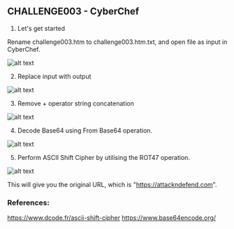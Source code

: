 
## CHALLENGE003 - CyberChef

1. Let's get started 

Rename challenge003.htm to challenge003.htm.txt, and open file as input in CyberChef.

![alt text](https://github.com/ATTACKnDEFEND/Deobfuscation-Challenges/blob/main/challenge003/solution/images/C3-1.png)

2. Replace input with output

![alt text](https://github.com/ATTACKnDEFEND/Deobfuscation-Challenges/blob/main/challenge003/solution/images/C3-2.png)

3. Remove + operator string concatenation

![alt text](https://github.com/ATTACKnDEFEND/Deobfuscation-Challenges/blob/main/challenge003/solution/images/C3-3.png)

4. Decode Base64 using From Base64 operation.

![alt text](https://github.com/ATTACKnDEFEND/Deobfuscation-Challenges/blob/main/challenge003/solution/images/C3-4.png)

5. Perform ASCII Shift Cipher by utilising the ROT47 operation.

![alt text](https://github.com/ATTACKnDEFEND/Deobfuscation-Challenges/blob/main/challenge003/solution/images/C3-5.png)

This will give you the original URL, which is "https://attackndefend.com".

### References:
https://www.dcode.fr/ascii-shift-cipher
https://www.base64encode.org/

